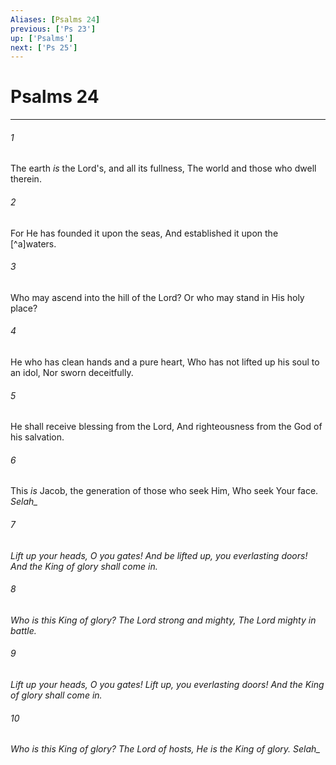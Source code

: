 ```yaml
---
Aliases: [Psalms 24]
previous: ['Ps 23']
up: ['Psalms']
next: ['Ps 25']
---
```

# Psalms 24

***


###### 1 
The earth _is_ the Lord's, and all its fullness, The world and those who dwell therein. 

###### 2 
For He has founded it upon the seas, And established it upon the [^a]waters. 

###### 3 
Who may ascend into the hill of the Lord? Or who may stand in His holy place? 

###### 4 
He who has clean hands and a pure heart, Who has not lifted up his soul to an idol, Nor sworn deceitfully. 

###### 5 
He shall receive blessing from the Lord, And righteousness from the God of his salvation. 

###### 6 
This _is_ Jacob, the generation of those who seek Him, Who seek Your face. <i class="selah">Selah_ 

###### 7 
Lift up your heads, O you gates! And be lifted up, you everlasting doors! And the King of glory shall come in. 

###### 8 
Who _is_ this King of glory? The Lord strong and mighty, The Lord mighty in battle. 

###### 9 
Lift up your heads, O you gates! Lift up, you everlasting doors! And the King of glory shall come in. 

###### 10 
Who is this King of glory? The Lord of hosts, He _is_ the King of glory. <i class="selah">Selah_
